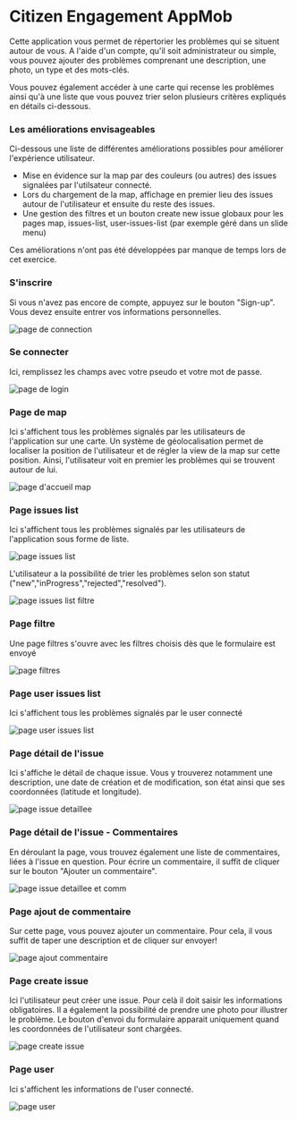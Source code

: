 # Citizen Engagement AppMob

Cette application vous permet de répertorier les problèmes qui se situent autour de vous. A l'aide d'un compte, qu'il soit administrateur ou simple, vous pouvez ajouter des problèmes comprenant une description, une photo, un type et des mots-clés.

Vous pouvez également accéder à une carte qui recense les problèmes ainsi qu'à une liste que vous pouvez trier
selon plusieurs critères expliqués en détails ci-dessous. 

### Les améliorations envisageables

Ci-dessous une liste de différentes améliorations possibles pour améliorer l'expérience utilisateur.
- Mise en évidence sur la map par des couleurs (ou autres) des issues signalées par l'utilsateur connecté. 
- Lors du chargement de la map, affichage en premier lieu des issues autour de l'utilisateur et ensuite du reste des issues. 
- Une gestion des filtres et un bouton create new issue globaux pour les pages map, issues-list, user-issues-list (par exemple géré dans un slide menu)

Ces améliorations n'ont pas été développées par manque de temps lors de cet exercice. 


### S'inscrire

Si vous n'avez pas encore de compte, appuyez sur le bouton "Sign-up". 
Vous devez ensuite entrer vos informations personnelles.

![page de connection](https://image.noelshack.com/fichiers/2018/14/2/1522781714-capture-d-ecran-2018-04-03-a-20-54-31.png)

### Se connecter

Ici, remplissez les champs avec votre pseudo et votre mot de passe.

![page de login](https://image.noelshack.com/fichiers/2018/14/2/1522787262-connexion.png)

### Page de map
Ici s'affichent tous les problèmes signalés par les utilisateurs de l'application sur une carte. 
Un système de géolocalisation permet de localiser la position de l'utilisateur et de régler la view de la map sur cette position. Ainsi, l'utilisateur voit en premier les problèmes qui se trouvent autour de lui. 

![page d'accueil map](https://image.noelshack.com/fichiers/2018/14/2/1522781716-capture-d-ecran-2018-04-03-a-20-53-13.png)

### Page issues list
Ici s'affichent tous les problèmes signalés par les utilisateurs de l'application sous forme de liste.

![page issues list](https://image.noelshack.com/fichiers/2018/14/2/1522781715-capture-d-ecran-2018-04-03-a-20-52-34.png)

L'utilisateur a la possibilité de trier les problèmes selon son statut ("new","inProgress","rejected","resolved").

![page issues list filtre](https://image.noelshack.com/fichiers/2018/14/2/1522783319-capture-d-ecran-2018-04-03-a-21-21-05.png)

### Page filtre
Une page filtres s'ouvre avec les filtres choisis dès que le formulaire est envoyé

![page filtres](https://image.noelshack.com/fichiers/2018/14/2/1522783319-capture-d-ecran-2018-04-03-a-21-21-22.png
)

### Page user issues list
Ici s'affichent tous les problèmes signalés par le user connecté

![page user issues list](https://image.noelshack.com/fichiers/2018/14/2/1522781716-capture-d-ecran-2018-04-03-a-20-52-47.png)

### Page détail de l'issue
Ici s'affiche le détail de chaque issue. Vous y trouverez notamment une description, une date de création et de modification, son état ainsi que 
 ses coordonnées (latitude et longitude).

![page issue detaillee](https://image.noelshack.com/fichiers/2018/14/2/1522786927-issue-detailed.png)


### Page détail de l'issue - Commentaires

En déroulant la page, vous trouvez également une liste de commentaires, liées à l'issue en question. Pour écrire un commentaire, il suffit de cliquer sur le bouton "Ajouter un commentaire".

![page issue detaillee et comm](https://image.noelshack.com/fichiers/2018/14/2/1522787044-comm-bt.png)

### Page ajout de commentaire

Sur cette page, vous pouvez ajouter un commentaire. Pour cela, il vous suffit de taper une description et de cliquer sur envoyer!

![page ajout commentaire](https://image.noelshack.com/fichiers/2018/14/2/1522787100-supercomm-copie.png)

### Page create issue
Ici l'utilisateur peut créer une issue. Pour celà il doit saisir les informations obligatoires. Il a également la possibilité de prendre une photo pour illustrer le problème. Le bouton d'envoi du formulaire apparait uniquement quand les coordonnées de l'utilisateur sont chargées.

![page create issue](https://image.noelshack.com/fichiers/2018/14/2/1522781715-capture-d-ecran-2018-04-03-a-20-54-09.png)

### Page user
Ici s'affichent les informations de l'user connecté.

![page user](https://image.noelshack.com/fichiers/2018/14/2/1522781715-capture-d-ecran-2018-04-03-a-20-52-59.png)





